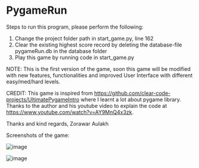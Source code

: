 # PygameRun 
Steps to run this program, please perform the following:
1. Change the project folder path in start_game.py, line 162
2. Clear the existing highest score record by deleting the database-file pygameRun.db in the database folder
3. Play this game by running code in start_game.py

NOTE: This is the first version of the game, soon this game will be modified with new features, functionalities and improved User Interface with different easy/med/hard levels.

CREDIT: This game is inspired from https://github.com/clear-code-projects/UltimatePygameIntro where I learnt a lot about pygame library. Thanks to the author and his youtube video to explain the code at https://www.youtube.com/watch?v=AY9MnQ4x3zk.

Thanks and kind regards,
Zorawar Aulakh

Screenshots of the game:


 ![image](https://github.com/zoraul/PygameRun/assets/122465354/77c1fb75-f575-4871-a505-5df2c8530b35)



![image](https://github.com/zoraul/PygameRun/assets/122465354/d83f1ea6-1d60-491a-be46-2756cf8fd5ec)



